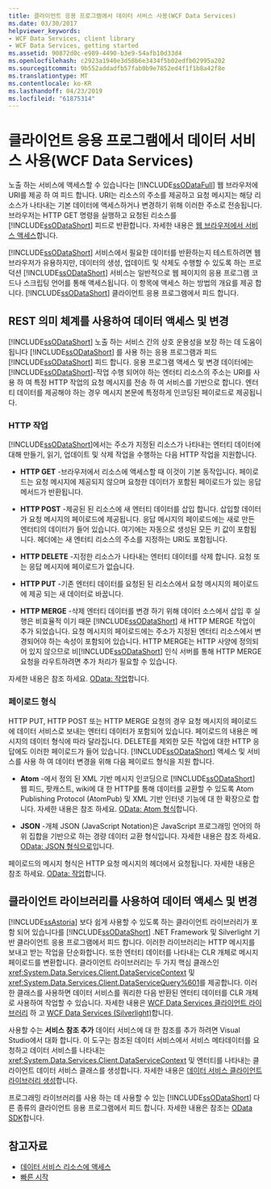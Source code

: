 ```yaml
---
title: 클라이언트 응용 프로그램에서 데이터 서비스 사용(WCF Data Services)
ms.date: 03/30/2017
helpviewer_keywords:
- WCF Data Services, client library
- WCF Data Services, getting started
ms.assetid: 90872d0c-e989-4490-b3e9-54afb10d33d4
ms.openlocfilehash: c2923a1940e3d58b6e3434f5b02edfb02995a202
ms.sourcegitcommit: 9b552addadfb57fab0b9e7852ed4f1f1b8a42f8e
ms.translationtype: MT
ms.contentlocale: ko-KR
ms.lasthandoff: 04/23/2019
ms.locfileid: "61875314"
---
```

# <a name="using-a-data-service-in-a-client-application-wcf-data-services"></a>클라이언트 응용 프로그램에서 데이터 서비스 사용(WCF Data Services)
노출 하는 서비스에 액세스할 수 있습니다는 [!INCLUDE[ssODataFull](../../../../includes/ssodatafull-md.md)] 웹 브라우저에 URI를 제공 하 여 피드 합니다. URI는 리소스의 주소를 제공하고 요청 메시지는 해당 리소스가 나타내는 기본 데이터에 액세스하거나 변경하기 위해 이러한 주소로 전송됩니다. 브라우저는 HTTP GET 명령을 실행하고 요청된 리소스를 [!INCLUDE[ssODataShort](../../../../includes/ssodatashort-md.md)] 피드로 반환합니다. 자세한 내용은 [웹 브라우저에서 서비스 액세스](../../../../docs/framework/data/wcf/accessing-the-service-from-a-web-browser-wcf-data-services-quickstart.md)합니다.  
  
 [!INCLUDE[ssODataShort](../../../../includes/ssodatashort-md.md)] 서비스에서 필요한 데이터를 반환하는지 테스트하려면 웹 브라우저가 유용하지만, 데이터의 생성, 업데이트 및 삭제도 수행할 수 있도록 하는 프로덕션 [!INCLUDE[ssODataShort](../../../../includes/ssodatashort-md.md)] 서비스는 일반적으로 웹 페이지의 응용 프로그램 코드나 스크립팅 언어를 통해 액세스됩니다. 이 항목에 액세스 하는 방법의 개요를 제공 합니다. [!INCLUDE[ssODataShort](../../../../includes/ssodatashort-md.md)] 클라이언트 응용 프로그램에서 피드 합니다.  
  
## <a name="accessing-and-changing-data-using-rest-semantics"></a>REST 의미 체계를 사용하여 데이터 액세스 및 변경  
 [!INCLUDE[ssODataShort](../../../../includes/ssodatashort-md.md)] 노출 하는 서비스 간의 상호 운용성을 보장 하는 데 도움이 됩니다 [!INCLUDE[ssODataShort](../../../../includes/ssodatashort-md.md)] 를 사용 하는 응용 프로그램과 피드 [!INCLUDE[ssODataShort](../../../../includes/ssodatashort-md.md)] 피드 합니다. 응용 프로그램 액세스 및 변경 데이터에는 [!INCLUDE[ssODataShort](../../../../includes/ssodatashort-md.md)]-작업 수행 되어야 하는 엔터티 리소스의 주소는 URI를 사용 하 여 특정 HTTP 작업의 요청 메시지를 전송 하 여 서비스를 기반으로 합니다. 엔터티 데이터를 제공해야 하는 경우 메시지 본문에 특정하게 인코딩된 페이로드로 제공됩니다.  
  
### <a name="http-actions"></a>HTTP 작업  
 [!INCLUDE[ssODataShort](../../../../includes/ssodatashort-md.md)]에서는 주소가 지정된 리소스가 나타내는 엔터티 데이터에 대해 만들기, 읽기, 업데이트 및 삭제 작업을 수행하는 다음 HTTP 작업을 지원합니다.  
  
-   **HTTP GET** -브라우저에서 리소스에 액세스할 때 이것이 기본 동작입니다. 페이로드는 요청 메시지에 제공되지 않으며 요청한 데이터가 포함된 페이로드가 있는 응답 메서드가 반환됩니다.  
  
-   **HTTP POST** -제공된 된 리소스에 새 엔터티 데이터를 삽입 합니다. 삽입할 데이터가 요청 메시지의 페이로드에 제공됩니다. 응답 메시지의 페이로드에는 새로 만든 엔터티의 데이터가 들어 있습니다. 여기에는 자동으로 생성된 모든 키 값이 포함됩니다. 헤더에는 새 엔터티 리소스의 주소를 지정하는 URI도 포함됩니다.  
  
-   **HTTP DELETE** -지정한 리소스가 나타내는 엔터티 데이터를 삭제 합니다. 요청 또는 응답 메시지에 페이로드가 없습니다.  
  
-   **HTTP PUT** -기존 엔터티 데이터를 요청된 된 리소스에서 요청 메시지의 페이로드에 제공 되는 새 데이터로 바꿉니다.  
  
-   **HTTP MERGE** -삭제 엔터티 데이터를 변경 하기 위해 데이터 소스에서 삽입 후 실행은 비효율적 이기 때문 [!INCLUDE[ssODataShort](../../../../includes/ssodatashort-md.md)] 새 HTTP MERGE 작업이 추가 되었습니다. 요청 메시지의 페이로드에는 주소가 지정된 엔터티 리소스에서 변경되어야 하는 속성이 포함되어 있습니다. HTTP MERGE는 HTTP 사양에 정의되어 있지 않으므로 비[!INCLUDE[ssODataShort](../../../../includes/ssodatashort-md.md)] 인식 서버를 통해 HTTP MERGE 요청을 라우트하려면 추가 처리가 필요할 수 있습니다.  
  
 자세한 내용은 참조 하세요. [OData: 작업](https://go.microsoft.com/fwlink/?LinkId=185792)합니다.  
  
### <a name="payload-formats"></a>페이로드 형식  
 HTTP PUT, HTTP POST 또는 HTTP MERGE 요청의 경우 요청 메시지의 페이로드에 데이터 서비스로 보내는 엔터티 데이터가 포함되어 있습니다. 페이로드의 내용은 메시지의 데이터 형식에 따라 달라집니다. DELETE를 제외한 모든 작업에 대한 HTTP 응답에도 이러한 페이로드가 들어 있습니다. [!INCLUDE[ssODataShort](../../../../includes/ssodatashort-md.md)] 액세스 및 서비스를 사용 하 여 데이터 변경을 위해 다음 페이로드 형식을 지원 합니다.  
  
-   **Atom** -에서 정의 된 XML 기반 메시지 인코딩으로 [!INCLUDE[ssODataShort](../../../../includes/ssodatashort-md.md)] 웹 피드, 팟캐스트, wiki에 대 한 HTTP를 통해 데이터를 교환할 수 있도록 Atom Publishing Protocol (AtomPub) 및 XML 기반 인터넷 기능에 대 한 확장으로 합니다. 자세한 내용은 참조 하세요. [OData: Atom 형식](https://go.microsoft.com/fwlink/?LinkId=185794)합니다.  
  
-   **JSON** -개체 JSON (JavaScript Notation)은 JavaScript 프로그래밍 언어의 하위 집합을 기반으로 하는 경량 데이터 교환 형식입니다. 자세한 내용은 참조 하세요. [OData: JSON 형식으로](https://go.microsoft.com/fwlink/?LinkId=185795)입니다.  
  
 페이로드의 메시지 형식은 HTTP 요청 메시지의 헤더에서 요청됩니다. 자세한 내용은 참조 하세요. [OData: 작업](https://go.microsoft.com/fwlink/?LinkID=185792)합니다.  
  
## <a name="accessing-and-changing-data-using-client-libraries"></a>클라이언트 라이브러리를 사용하여 데이터 액세스 및 변경  
 [!INCLUDE[ssAstoria](../../../../includes/ssastoria-md.md)] 보다 쉽게 사용할 수 있도록 하는 클라이언트 라이브러리가 포함 되어 있습니다를 [!INCLUDE[ssODataShort](../../../../includes/ssodatashort-md.md)] .NET Framework 및 Silverlight 기반 클라이언트 응용 프로그램에서 피드 합니다. 이러한 라이브러리는 HTTP 메시지를 보내고 받는 작업을 단순화합니다. 또한 엔터티 데이터를 나타내는 CLR 개체로 메시지 페이로드를 변환합니다. 클라이언트 라이브러리는 두 가지 핵심 클래스인 <xref:System.Data.Services.Client.DataServiceContext> 및 <xref:System.Data.Services.Client.DataServiceQuery%601>를 제공합니다. 이러한 클래스를 사용하면 데이터 서비스를 쿼리한 다음 반환된 엔터티 데이터를 CLR 개체로 사용하여 작업할 수 있습니다. 자세한 내용은 [WCF Data Services 클라이언트 라이브러리](../../../../docs/framework/data/wcf/wcf-data-services-client-library.md) 하 고 [WCF Data Services (Silverlight)](https://docs.microsoft.com/previous-versions/windows/silverlight/dotnet-windows-silverlight/cc838234(v=vs.95))합니다.  
  
 사용할 수는 **서비스 참조 추가** 데이터 서비스에 대 한 참조를 추가 하려면 Visual Studio에서 대화 합니다. 이 도구는 참조된 데이터 서비스에서 서비스 메타데이터를 요청하고 데이터 서비스를 나타내는 <xref:System.Data.Services.Client.DataServiceContext> 및 엔터티를 나타내는 클라이언트 데이터 서비스 클래스를 생성합니다. 자세한 내용은 [데이터 서비스 클라이언트 라이브러리 생성](../../../../docs/framework/data/wcf/generating-the-data-service-client-library-wcf-data-services.md)합니다.  
  
 프로그래밍 라이브러리를 사용 하는 데 사용할 수 있는 [!INCLUDE[ssODataShort](../../../../includes/ssodatashort-md.md)] 다른 종류의 클라이언트 응용 프로그램에서 피드 합니다. 자세한 내용은 참조는 [OData SDK](https://go.microsoft.com/fwlink/?LinkId=185796)합니다.  
  
## <a name="see-also"></a>참고자료

- [데이터 서비스 리소스에 액세스](../../../../docs/framework/data/wcf/accessing-data-service-resources-wcf-data-services.md)
- [빠른 시작](../../../../docs/framework/data/wcf/quickstart-wcf-data-services.md)

